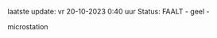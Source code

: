laatste update: 
vr 20-10-2023  0:40   uur 
Status: FAALT - geel - 
<div class="service Y">microstation</div>